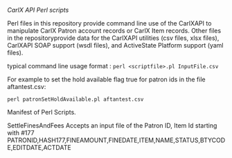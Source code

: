 *CarlX API Perl scripts*

Perl files in this repository provide command line use of the CarlXAPI to manipulate CarlX Patron account records or CarlX Item records. Other files in the repositoryprovide data for the CarlXAPI utilities (csv files, xlsx files), CarlXAPI SOAP support (wsdl files), and ActiveState Platform support (yaml files).

typical command line usage format :
`perl <scriptfile>.pl InputFile.csv`

For example to set the hold available flag true for patron ids in the file aftantest.csv:

`perl patronSetHoldAvailable.pl aftantest.csv`

Manifest of Perl Scripts.

SettleFinesAndFees
Accepts an input file of the Patron ID, Item Id starting with #177
PATRONID,HASH177,FINEAMOUNT,FINEDATE,ITEM,NAME,STATUS,BTYCODE,EDITDATE,ACTDATE

